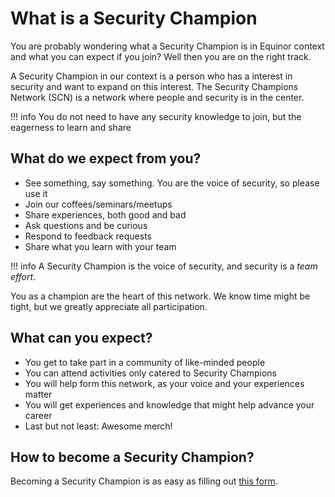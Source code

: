 # What is a Security Champion

You are probably wondering what a Security Champion is in Equinor context and what you can expect if you join? Well then you are on the right track.

A Security Champion in our context is a person who has a interest in security and want to expand on this interest. The Security Champions Network (SCN) is a network where people and security is in the center.

!!! info
    You do not need to have any security knowledge to join, but the eagerness to learn and share

## What do we expect from you?

- See something, say something. You are the voice of security, so please use it
- Join our coffees/seminars/meetups
- Share experiences, both good and bad
- Ask questions and be curious
- Respond to feedback requests
- Share what you learn with your team

!!! info
    A Security Champion is the voice of security, and security is a _team effort_.

You as a champion are the heart of this network. We know time might be tight, but we greatly appreciate all participation.

## What can you expect?

- You get to take part in a community of like-minded people
- You can attend activities only catered to Security Champions
- You will help form this network, as your voice and your experiences matter
- You will get experiences and knowledge that might help advance your career
- Last but not least: Awesome merch!

## How to become a Security Champion?

Becoming a Security Champion is as easy as filling out [this form](https://forms.microsoft.com/r/3C2vwEh2i0).
